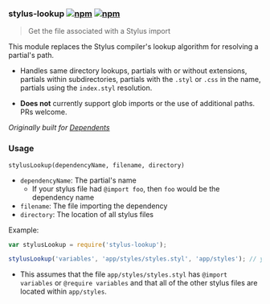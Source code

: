 ### stylus-lookup [![npm](http://img.shields.io/npm/v/stylus-lookup.svg)](https://npmjs.org/package/stylus-lookup) [![npm](http://img.shields.io/npm/dm/stylus-lookup.svg)](https://npmjs.org/package/stylus-lookup)

> Get the file associated with a Stylus import

This module replaces the Stylus compiler's lookup algorithm for resolving a partial's path.

* Handles same directory lookups,
partials with or without extensions, partials within subdirectories,
partials with the `.styl` or `.css` in the name,
partials using the `index.styl` resolution.

* **Does not** currently support glob imports or the use of additional paths. PRs welcome.

*Originally built for [Dependents](https://github.com/mrjoelkemp/Dependents#dependents)*

### Usage

`stylusLookup(dependencyName, filename, directory)`

* `dependencyName`: The partial's name
  * If your stylus file had `@import foo`, then `foo` would be the dependency name
* `filename`: The file importing the dependency
* `directory`: The location of all stylus files

Example:

```js
var stylusLookup = require('stylus-lookup');

stylusLookup('variables', 'app/styles/styles.styl', 'app/styles'); // yields app/styles/variables.styl
```

* This assumes that the file `app/styles/styles.styl` has `@import variables` or `@require variables`
and that all of the other stylus files are located within `app/styles`.